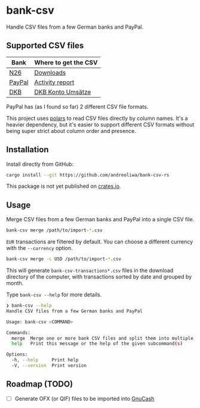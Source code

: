 # bank-csv

Handle CSV files from a few German banks and PayPal.

## Supported CSV files

| Bank                               | Where to get the CSV                                                                      |
|------------------------------------|-------------------------------------------------------------------------------------------|
| [N26](https://n26.com/)            | [Downloads](https://app.n26.com/downloads)                                                |
| [PayPal](https://www.paypal.com/)  | [Activity report](https://www.paypal.com/reports/dlog)                                    |
| [DKB](https://www.dkb.de/)         | [DKB Konto Umsätze](https://www.ib.dkb.de/banking/finanzstatus/kontoumsaetze?$event=init) | 

PayPal has (as I found so far) 2 different CSV file formats.

This project uses [polars](https://github.com/pola-rs/polars) to read CSV files directly by column names.
It's a heavier dependency, but it's easier to support different CSV formats without being super strict about column order and presence.

## Installation

Install directly from GitHub:

```bash
cargo install --git https://github.com/andreoliwa/bank-csv-rs 
```

This package is not yet published on [crates.io](https://crates.io/).

## Usage

Merge CSV files from a few German banks and PayPal into a single CSV file.

```bash
bank-csv merge /path/to/import-*.csv
```

`EUR` transactions are filtered by default. You can choose a different currency with the `--currency` option.

```bash
bank-csv merge -c USD /path/to/import-*.csv
```

This will generate `bank-csv-transactions*.csv` files in the download directory of the computer, with transactions sorted by date and grouped by month.

Type `bank-csv --help` for more details.

```bash
❯ bank-csv --help
Handle CSV files from a few German banks and PayPal

Usage: bank-csv <COMMAND>

Commands:
  merge  Merge one or more bank CSV files and split them into multiple files, one for each month
  help   Print this message or the help of the given subcommand(s)

Options:
  -h, --help     Print help
  -V, --version  Print version
```

## Roadmap (TODO)

- [ ] Generate OFX (or QIF) files to be imported into [GnuCash](https://www.gnucash.org/)
